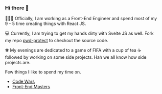### Hi there 👋


👨🏻‍💻 Officially, I am working as a Front-End Engineer and spend most of my 9 - 5 time creating things with React JS.

💻 Currently, I am trying to get my hands dirty with Svelte JS as well. Fork my repo [pwd-protect](https://github.com/kapoorabhi/pwd-protect "pwd-protect") to checkout the source code.

⚽ My evenings are dedicated to a game of FIFA with a cup of tea ☕ followed by working on some side projects. Hah we all know how side projects are.

Few things I like to spend my time on.

 - [Code Wars](https://www.codewars.com/users/kapoorabhi)
 - [Front-End Masters](https://frontendmasters.com/)


<!--
**kapoorabhi/kapoorabhi** is a ✨ _special_ ✨ repository because its `README.md` (this file) appears on your GitHub profile.

Here are some ideas to get you started:

- 🔭 I’m currently working on ...
- 🌱 I’m currently learning ...
- 👯 I’m looking to collaborate on ...
- 🤔 I’m looking for help with ...
- 💬 Ask me about ...
- 📫 How to reach me: ...
- 😄 Pronouns: ...
- ⚡ Fun fact: ...

-->
